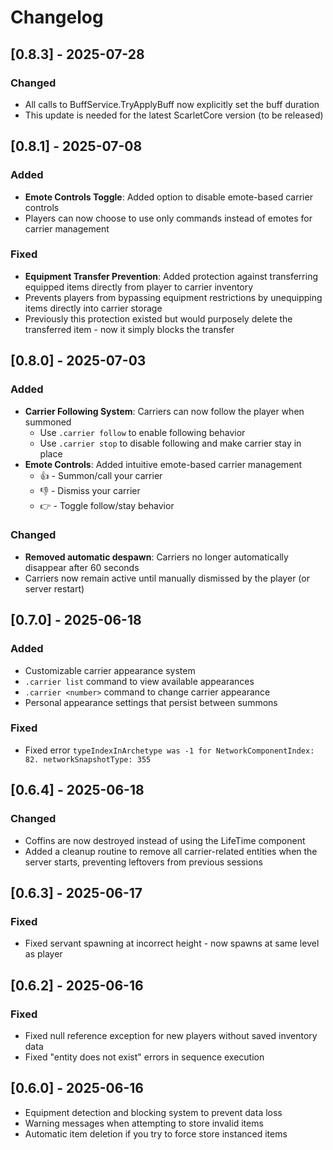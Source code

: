 # Changelog

## [0.8.3] - 2025-07-28

### Changed
- All calls to BuffService.TryApplyBuff now explicitly set the buff duration
- This update is needed for the latest ScarletCore version (to be released)

## [0.8.1] - 2025-07-08

### Added
- **Emote Controls Toggle**: Added option to disable emote-based carrier controls
- Players can now choose to use only commands instead of emotes for carrier management

### Fixed
- **Equipment Transfer Prevention**: Added protection against transferring equipped items directly from player to carrier inventory
- Prevents players from bypassing equipment restrictions by unequipping items directly into carrier storage
- Previously this protection existed but would purposely delete the transferred item - now it simply blocks the transfer

## [0.8.0] - 2025-07-03

### Added
- **Carrier Following System**: Carriers can now follow the player when summoned
  - Use `.carrier follow` to enable following behavior
  - Use `.carrier stop` to disable following and make carrier stay in place
- **Emote Controls**: Added intuitive emote-based carrier management
  - 👍 - Summon/call your carrier
  - 👎 - Dismiss your carrier
  - 👉 - Toggle follow/stay behavior

### Changed
- **Removed automatic despawn**: Carriers no longer automatically disappear after 60 seconds
- Carriers now remain active until manually dismissed by the player (or server restart)

## [0.7.0] - 2025-06-18

### Added
- Customizable carrier appearance system
- `.carrier list` command to view available appearances
- `.carrier <number>` command to change carrier appearance
- Personal appearance settings that persist between summons

### Fixed
- Fixed error `typeIndexInArchetype was -1 for NetworkComponentIndex: 82. networkSnapshotType: 355`

## [0.6.4] - 2025-06-18

### Changed
- Coffins are now destroyed instead of using the LifeTime component
- Added a cleanup routine to remove all carrier-related entities when the server starts, preventing leftovers from previous sessions

## [0.6.3] - 2025-06-17

### Fixed
- Fixed servant spawning at incorrect height - now spawns at same level as player

## [0.6.2] - 2025-06-16

### Fixed
- Fixed null reference exception for new players without saved inventory data
- Fixed "entity does not exist" errors in sequence execution

## [0.6.0] - 2025-06-16

- Equipment detection and blocking system to prevent data loss
- Warning messages when attempting to store invalid items
- Automatic item deletion if you try to force store instanced items
